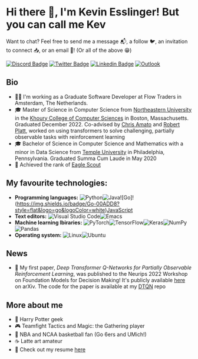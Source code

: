 # Hi there :wave:, I'm Kevin Esslinger! But you can call me Kev

Want to chat? Feel free to send me a message :mailbox_with_mail:, a follow :bird:, an invitation to connect :inbox_tray:, or an email :email:! (Or all of the above :grin:)

[![Discord Badge](https://img.shields.io/badge/kevslinger-%237289DA.svg?style=flat&logo=discord&logoColor=white)](https://discordapp.com/users/359472120704532493)
[![Twitter Badge](https://img.shields.io/badge/-@kevslinger-1ca0f1?style=flat&labelColor=1ca0f1&logo=twitter&logoColor=white&link=https://twitter.com/kevslinger)](https://twitter.com/kevslinger)
[![Linkedin Badge](https://img.shields.io/badge/-kevinesslinger-blue?style=flat&logo=Linkedin&logoColor=white&link=https://www.linkedin.com/in/kevinesslinger/)](https://www.linkedin.com/in/kevinesslinger/)
[![Outlook](https://img.shields.io/badge/esslinger.k@northeastern.edu-0078D4?style=flat&logo=microsoft-outlook&logoColor=white)](mailto:esslinger.k@northeastern.edu)

## Bio
- :man_technologist: I'm working as a Graduate Software Developer at Flow Traders in Amsterdam, The Netherlands.
- :mortar_board: Master of Science in Computer Science from [Northeastern University](https://www.northeastern.edu) in the [Khoury College of Computer Sciences](https://www.khoury.northeastern.edu) in Boston, Massachusetts. Graduated December 2022. Co-advised by [Chris Amato](https://llpr.ccs.neu.edu/) and [Robert Platt](https://www2.ccs.neu.edu/research/helpinghands/), worked on using transformers to solve challenging, partially observable tasks with reinforcement learning
- :mortar_board: Bachelor of Science in Computer Science and Mathematics with a minor in Data Science from [Temple University](https://www.temple.edu/) in Philadelphia, Pennsylvania. Graduated Summa Cum Laude in May 2020
- :eagle: Achieved the rank of [Eagle Scout](https://en.wikipedia.org/wiki/Eagle_Scout)

## My favourite technologies:
 - <strong>Programming languages:</strong> ![Python](https://img.shields.io/badge/python-3670A0?style=flat&logo=python&logoColor=ffdd54)![Java](https://img.shields.io/badge/java-%23ED8B00.svg?style=flat&logo=java&logoColor=white)![Go]!(https://img.shields.io/badge/Go-00ADD8?style=flat&logo=go&logoColor=white)[JavaScript](https://img.shields.io/badge/javascript-%23323330.svg?style=flat&logo=javascript&logoColor=%23F7DF1E)
 - <strong>Text editors:</strong> ![Visual Studio Code](https://img.shields.io/badge/Visual%20Studio%20Code-0078d7.svg?style=flat&logo=visual-studio-code&logoColor=white)![Emacs](https://img.shields.io/badge/Emacs-%237F5AB6.svg?&style=flat&logo=gnu-emacs&logoColor=white)
 - <strong>Machine learning lbiraries:</strong> ![PyTorch](https://img.shields.io/badge/PyTorch-%23EE4C2C.svg?style=flat&logo=PyTorch&logoColor=white)![TensorFlow](https://img.shields.io/badge/TensorFlow-%23FF6F00.svg?style=flat&logo=TensorFlow&logoColor=white)![Keras](https://img.shields.io/badge/Keras-%23D00000.svg?style=flat&logo=Keras&logoColor=white)![NumPy](https://img.shields.io/badge/numpy-%23013243.svg?style=flat&logo=numpy&logoColor=white)![Pandas](https://img.shields.io/badge/pandas-%23150458.svg?style=flat&logo=pandas&logoColor=white)
 - <strong>Operating system:</strong> ![Linux](https://img.shields.io/badge/Linux-FCC624?style=flat&logo=linux&logoColor=black)![Ubuntu](https://img.shields.io/badge/Ubuntu-E95420?style=flat&logo=ubuntu&logoColor=white)


## News
- :notebook: My first paper, *Deep Transformer Q-Networks for Partially Observable Reinforcement Learning*, was published to the Neurips 2022 Workshop on Foundation Models for Decision Making! It's publicly available [here](https://arxiv.org/abs/2206.01078) on arXiv. The code for the paper is available at my [DTQN](https://github.com/kevslinger/DTQN) repo

## More about me
- :mage: Harry Potter geek
- :video_game: Teamfight Tactics and Magic: the Gathering player
- :basketball: NBA and NCAA basketball fan (Go 6ers and UMich!)
- :coffee: Latte art amateur
- :scroll: Check out my resume [here](resume.pdf)


<!--
**kevslinger/kevslinger** is a ✨ _special_ ✨ repository because its `README.md` (this file) appears on your GitHub profile.

Here are some ideas to get you started:

- 🔭 I’m currently working on ...
- 🌱 I’m currently learning ...
- 👯 I’m looking to collaborate on ...
- 🤔 I’m looking for help with ...
- 💬 Ask me about ...
- 📫 How to reach me: ...
- 😄 Pronouns: ...
- ⚡ Fun fact: ...
-->
